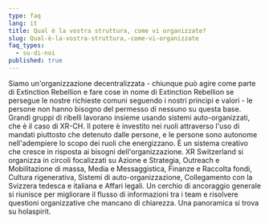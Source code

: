 ```yaml
---
type: faq
lang: it
title: Qual è la vostra struttura, come vi organizzate?
slug: Qual-è-la-vostra-struttura,-come-vi-organizzate
faq_types:
  - su-di-noi
published: true
---
```

Siamo un'organizzazione decentralizzata - chiunque può agire come parte di Extinction Rebellion e fare cose in nome di Extinction Rebellion se persegue le nostre richieste comuni seguendo i nostri principi e valori - le persone non hanno bisogno del permesso di nessuno su questa base. Grandi gruppi di ribelli lavorano insieme usando sistemi auto-organizzati, che è il caso di XR-CH. Il potere è investito nei ruoli attraverso l'uso di mandati piuttosto che detenuto dalle persone, e le persone sono autonome nell'adempiere lo scopo dei ruoli che energizzano. È un sistema creativo che cresce in risposta ai bisogni dell'organizzazione. XR Switzerland si organizza in circoli focalizzati su Azione e Strategia, Outreach e Mobilitazione di massa, Media e Messaggistica, Finanze e Raccolta fondi, Cultura rigenerativa, Sistemi di auto-organizzazione, Collegamento con la Svizzera tedesca e italiana e Affari legali. Un cerchio di ancoraggio generale si riunisce per migliorare il flusso di informazioni tra i team e risolvere questioni organizzative che mancano di chiarezza. Una panoramica si trova su holaspirit.